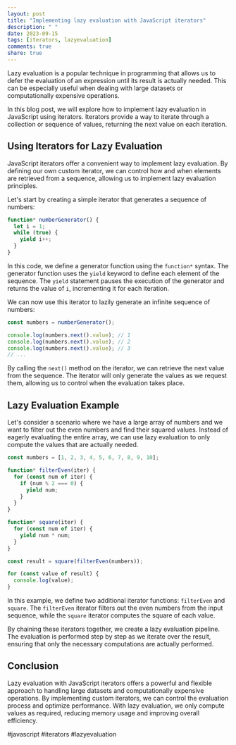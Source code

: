 ```yaml
---
layout: post
title: "Implementing lazy evaluation with JavaScript iterators"
description: " "
date: 2023-09-15
tags: [iterators, lazyevaluation]
comments: true
share: true
---
```


Lazy evaluation is a popular technique in programming that allows us to defer the evaluation of an expression until its result is actually needed. This can be especially useful when dealing with large datasets or computationally expensive operations. 

In this blog post, we will explore how to implement lazy evaluation in JavaScript using iterators. Iterators provide a way to iterate through a collection or sequence of values, returning the next value on each iteration.

## Using Iterators for Lazy Evaluation

JavaScript iterators offer a convenient way to implement lazy evaluation. By defining our own custom iterator, we can control how and when elements are retrieved from a sequence, allowing us to implement lazy evaluation principles.

Let's start by creating a simple iterator that generates a sequence of numbers:

```javascript
function* numberGenerator() {
  let i = 1;
  while (true) {
    yield i++;
  }
}
```

In this code, we define a generator function using the `function*` syntax. The generator function uses the `yield` keyword to define each element of the sequence. The `yield` statement pauses the execution of the generator and returns the value of `i`, incrementing it for each iteration.

We can now use this iterator to lazily generate an infinite sequence of numbers:

```javascript
const numbers = numberGenerator();

console.log(numbers.next().value); // 1
console.log(numbers.next().value); // 2
console.log(numbers.next().value); // 3
// ...
```

By calling the `next()` method on the iterator, we can retrieve the next value from the sequence. The iterator will only generate the values as we request them, allowing us to control when the evaluation takes place.

## Lazy Evaluation Example

Let's consider a scenario where we have a large array of numbers and we want to filter out the even numbers and find their squared values. Instead of eagerly evaluating the entire array, we can use lazy evaluation to only compute the values that are actually needed.

```javascript
const numbers = [1, 2, 3, 4, 5, 6, 7, 8, 9, 10];

function* filterEven(iter) {
  for (const num of iter) {
    if (num % 2 === 0) {
      yield num;
    }
  }
}

function* square(iter) {
  for (const num of iter) {
    yield num * num;
  }
}

const result = square(filterEven(numbers));

for (const value of result) {
  console.log(value);
}
```

In this example, we define two additional iterator functions: `filterEven` and `square`. The `filterEven` iterator filters out the even numbers from the input sequence, while the `square` iterator computes the square of each value.

By chaining these iterators together, we create a lazy evaluation pipeline. The evaluation is performed step by step as we iterate over the result, ensuring that only the necessary computations are actually performed.

## Conclusion

Lazy evaluation with JavaScript iterators offers a powerful and flexible approach to handling large datasets and computationally expensive operations. By implementing custom iterators, we can control the evaluation process and optimize performance. With lazy evaluation, we only compute values as required, reducing memory usage and improving overall efficiency.

#javascript #iterators #lazyevaluation